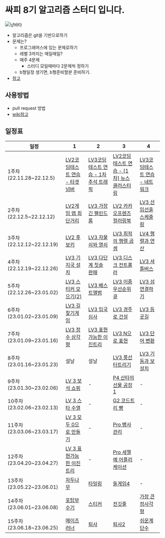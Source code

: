 # 싸피 8기 알고리즘 스터디 입니다.

![냥바타](https://blog.kakaocdn.net/dn/RJ8AK/btq0J4gXj7A/kR2WKnNULMg57BKF61Ygt1/img.png)

- 알고리즘은 git을 기반으로하기
- 문제는?
    - 프로그래머스에 있는 문제로하기
    - 레벨 3까지는 매일매일?
    - 매주 4문제
        - 스터디 모일때마다 2문제씩 정하기
    - b형일정 생기면, b형준비할분 준비하기.
- [참고](https://github.com/CodeTest-StudyGroup/Code-Test-Study)


## 사용방법
- pull request 방법
- [wiki참고](https://github.com/StudyGroupSSAFY8th/Algorithm/wiki/Pull-Request%EB%B0%A9%EB%B2%95)



## 일정표

|일정|1|2|3|4|
|--|--|--|--|--|
|1주차 (22.11.28~22.12.5)|[LV2코딩테스트 연습 - 타겟 넘버](https://school.programmers.co.kr/learn/courses/30/lessons/43165)| [LV3코딩테스트 연습 - 1차추석 트래픽](https://school.programmers.co.kr/learn/courses/30/lessons/17676)|[LV2코딩테스트 연습 - [1차] 뉴스 클러스터링](https://school.programmers.co.kr/learn/courses/30/lessons/17677)|[LV3코딩테스트 연습 - 네트워크](https://school.programmers.co.kr/learn/courses/30/lessons/43162)|
|2주차 (22.12.5~22.12.12)|[LV2게임 맵 최단거리](https://school.programmers.co.kr/learn/courses/30/lessons/1844)|[LV3 가장 긴 팰린드롬](https://school.programmers.co.kr/learn/courses/30/lessons/12904)|[LV2 카카오프렌즈 컬러링북](https://school.programmers.co.kr/learn/courses/30/lessons/1829)|[LV3 선입선출 스케줄링](https://school.programmers.co.kr/learn/courses/30/lessons/12920)|
|3주차 (22.12.12~22.12.19)|[LV2 후보키](https://school.programmers.co.kr/learn/courses/30/lessons/42890)|[LV3 자물쇠와 열쇠](https://school.programmers.co.kr/learn/courses/30/lessons/60059)|[LV3 최적의 행렬 곱셈](https://school.programmers.co.kr/learn/courses/30/lessons/12942)|[LV4 행렬과 연산](https://school.programmers.co.kr/learn/courses/30/lessons/118670)|
|4주차 (22.12.19~22.12.26)|[LV3 기지국 설치](https://school.programmers.co.kr/learn/courses/30/lessons/12979)|[LV3 다단계 칫솔 판매](https://school.programmers.co.kr/learn/courses/30/lessons/77486)|[LV3 디스크 컨트롤러](https://school.programmers.co.kr/learn/courses/30/lessons/42627)|[LV3 셔틀버스](https://school.programmers.co.kr/learn/courses/30/lessons/17678)|
|5주차 (22.12.26~23.01.02)|[LV3 스티커 모으기(2)](https://school.programmers.co.kr/learn/courses/30/lessons/12971)|[LV3 베스트앨범](https://school.programmers.co.kr/learn/courses/30/lessons/42579)|[LV3 이중우선순위큐](https://school.programmers.co.kr/learn/courses/30/lessons/42628)|[LV3 섬 연결하기](https://school.programmers.co.kr/learn/courses/30/lessons/42861)|
|6주차 (23.01.02~23.01.09)|[LV3 길찾기게임](https://school.programmers.co.kr/learn/courses/30/lessons/42892)|[LV3 입국심사](https://school.programmers.co.kr/learn/courses/30/lessons/43238)|[LV3 경주로 건설](https://school.programmers.co.kr/learn/courses/30/lessons/67259)|[LV3 등굣길](https://school.programmers.co.kr/learn/courses/30/lessons/42898)|
|7주차 (23.01.09~23.01.16)|[LV3 정수 삼각형](https://school.programmers.co.kr/learn/courses/30/lessons/43105)|[LV3 표현 가능한 이진트리](https://school.programmers.co.kr/learn/courses/30/lessons/150367)|[LV3 N으로 표현](https://school.programmers.co.kr/learn/courses/30/lessons/42895)|[LV3 단어 변환](https://school.programmers.co.kr/learn/courses/30/lessons/43163)|
|8주차 (23.01.16~23.01.23)|설날|설날|[LV3 풍선 터트리기](https://school.programmers.co.kr/learn/courses/30/lessons/68646)|[LV3 기둥과 보 설치](https://school.programmers.co.kr/learn/courses/30/lessons/60061)|
|9주차 (23.01.30~23.02.06)|[LV 3 보석 쇼핑](https://school.programmers.co.kr/learn/courses/30/lessons/67258)|-|[P4 산타의 선물 공장 1](https://www.codetree.ai/training-field/frequent-problems/santa-gift-factory/)|-|
|10주차 (23.02.06~23.02.13)|[LV 3 스타 수열](https://school.programmers.co.kr/learn/courses/30/lessons/70130)|-|[G2 코드트리 빵](https://www.codetree.ai/training-field/frequent-problems/codetree-mon-bread/)|-|
|11주차 (23.03.06~23.03.17)|[LV 3 모두 0으로 만들기](https://school.programmers.co.kr/learn/courses/30/lessons/76503)|-|[Pro 병사관리](https://swexpertacademy.com/main/talk/codeBattle/problemDetail.do?contestProbId=AXxODdXKQAADFASZ&categoryId=AYYZruxqM7YDFARc&categoryType=BATTLE&battleMainPageIndex=2)|-|
|12주차 (23.04.20~23.04.27)|[LV 3 표현가능한 이진트리](https://school.programmers.co.kr/learn/courses/30/lessons/150367)|-|[Pro 세젤예 어플리케이션](https://swexpertacademy.com/main/talk/codeBattle/problemDetail.do?contestProbId=AW6LqnlKih4DFAVX&categoryId=AYedEpIKM_UDFASR&categoryType=BATTLE&battleMainPageIndex=1)|-|
|13주차 (23.05.22~23.06.01)|[자두나무](https://www.acmicpc.net/problem/2240)|[타일링](https://www.acmicpc.net/problem/1793)|[돌게임4](https://www.acmicpc.net/problem/9658)|-|
|14주차 (23.06.01~23.06.08)|[포탑부수기](https://www.codetree.ai/training-field/frequent-problems/problems/destroy-the-turret/description?page=3&pageSize=20)|[스티커](https://www.acmicpc.net/problem/9465)|[전깃줄](https://www.acmicpc.net/problem/2565)|[가장 큰 정사각형](https://www.acmicpc.net/problem/1915)|
|15주차 (23.06.18~23.06.25)|[메이즈 러너](https://www.codetree.ai/training-field/frequent-problems/problems/maze-runner/description)|[퇴사](https://www.acmicpc.net/problem/14501)|[퇴사2](https://www.acmicpc.net/problem/15486)|[쉬운계단수](https://www.acmicpc.net/problem/10844)|




